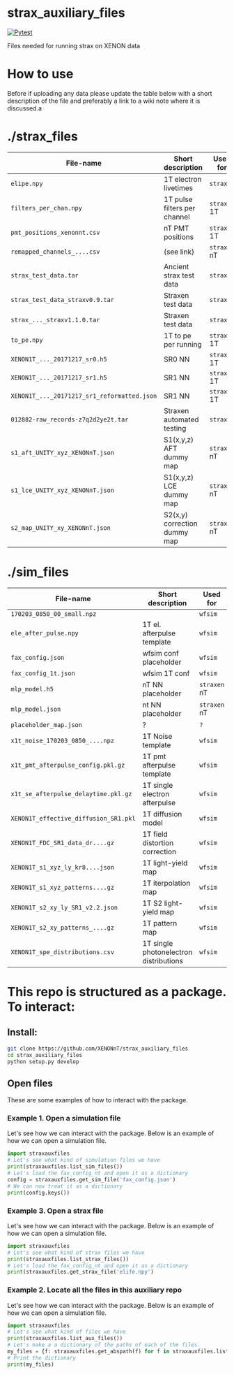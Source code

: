 # strax_auxiliary_files
[![Pytest](https://github.com/XENONnT/strax_auxiliary_files/actions/workflows/test_package.yml/badge.svg)](https://github.com/XENONnT/strax_auxiliary_files/actions/workflows/test_package.yml)

Files needed for running strax on XENON data

# How to use
Before if uploading any data please update the table below with a short description of the file and preferably a link to a wiki note where it is discussed.a

# ./strax_files
| File-name                     | Short description             |Used for       | Link      |
| ---------                     | ---------                     | ---------     |---------  |
|`elipe.npy`                    |1T electron livetimes          |`straxen`      |           |
|`filters_per_chan.npy`         |1T pulse filters per channel   |`straxen` 1T   |[link](https://xe1t-wiki.lngs.infn.it/doku.php?id=xenon:xenonnt:analysis:waveforms_team:single_pe_deconvolution) |
|`pmt_positions_xenonnt.csv`    |nT PMT positions               |`straxen` 1T   |[link](https://xe1t-wiki.lngs.infn.it/doku.php?id=xenon:xenonnt:analysis:coordinate_system#analysis_and_pmt_coordinate_system) |
|`remapped_channels_....csv`    |(see link)                     |`straxen` nT   |[link](https://xe1t-wiki.lngs.infn.it/doku.php?id=xenon:xenonnt:dsg:daq:sector_swap) |
|`strax_test_data.tar`          |Ancient strax test data        |`straxen`      |           |
|`strax_test_data_straxv0.9.tar`|Straxen test data              |`straxen`      |           |
|`strax_..._straxv1.1.0.tar`    |Straxen test data              |`straxen`      |           |
|`to_pe.npy`                    |1T to pe per running           |`straxen` 1T   |           |
|`XENON1T_..._20171217_sr0.h5`  |SR0 NN                         |`straxen` 1T   |?          |
|`XENON1T_..._20171217_sr1.h5`  |SR1 NN                         |`straxen` 1T   |?          |
|`XENON1T_..._20171217_sr1_reformatted.json` |SR1 NN            |`straxen` 1T   |?          |
| `012882-raw_records-z7q2d2ye2t.tar` | Straxen automated testing | `straxen`   | Joran     |
|`s1_aft_UNITY_xyz_XENONnT.json`|S1(x,y,z) AFT dummy map        |`straxen` nT   |[link](https://xe1t-wiki.lngs.infn.it/doku.php?id=xenon:giovo:even_patterfit_s1) |
|`s1_lce_UNITY_xyz_XENONnT.json`|S1(x,y,z) LCE dummy map        |`straxen` nT   |  |
|`s2_map_UNITY_xy_XENONnT.json`|S2(x,y) correction dummy map    |`straxen` nT   |  |

# ./sim_files
| File-name                     | Short description             |Used for       | Link      |
| ---------                     | ---------                     | ---------     |---------  |
|`170203_0850_00_small.npz`     |                               |`wfsim`        |           |
|`ele_after_pulse.npy`          |1T el. afterpulse template     |`wfsim`        |           |
|`fax_config.json`              |wfsim conf placeholder         |`wfsim`        |           |
|`fax_config_1t.json`           |wfsim 1T conf                  |`wfsim`        |           |
|`mlp_model.h5`                 |nT NN placeholder              |`straxen` nT   |           |
|`mlp_model.json`               |nt NN placeholder              |`straxen` nT   |           |
|`placeholder_map.json`         |?                              |`?`            |           |
|`x1t_noise_170203_0850_....npz`|1T Noise template              |`wfsim`        |           |
|`x1t_pmt_afterpulse_config.pkl.gz`|1T pmt afterpulse template  |`wfsim`        |           |
|`x1t_se_afterpulse_delaytime.pkl.gz`|1T single electron afterpulse|`wfsim`     |           |
|`XENON1T_effective_diffusion_SR1.pkl`|1T diffusion model       |`wfsim`        |           |
|`XENON1T_FDC_SR1_data_dr....gz`|1T field distortion correction |`wfsim`        |           |
|`XENON1T_s1_xyz_ly_kr8....json`|1T light-yield map             |`wfsim`        |           |
|`XENON1T_s1_xyz_patterns....gz`|1T iterpolation map            |`wfsim`        |           |
|`XENON1T_s2_xy_ly_SR1_v2.2.json`|1T S2 light-yield map         |`wfsim`        |           |
|`XENON1T_s2_xy_patterns_....gz`|1T pattern map                 |`wfsim`        |           |
|`XENON1T_spe_distributions.csv`|1T single photonelectron distributions |`wfsim`|           |

# This repo is structured as a package. To interact:
## Install:
```bash
git clone https://github.com/XENONnT/strax_auxiliary_files
cd strax_auxiliary_files
python setup.py develop
```

## Open files
These are some examples of how to interact with the package.

### Example 1. Open a simulation file
Let's see how we can interact with the package. Below is an example of how we can open a simulation file.
```python
import straxauxfiles
# Let's see what kind of simulation files we have
print(straxauxfiles.list_sim_files())
# Let's load the fax_config_nt and open it as a dictionary
config = straxauxfiles.get_sim_file('fax_config.json')
# We can now treat it as a dictionary
print(config.keys())
```

### Example 3. Open a strax file
Let's see how we can interact with the package. Below is an example of how we can open a simulation file.
```python
import straxauxfiles
# Let's see what kind of strax files we have
print(straxauxfiles.list_strax_files())
# Let's load the fax_config_nt and open it as a dictionary
print(straxauxfiles.get_strax_file('elife.npy')
```

### Example 2. Locate all the files in this auxiliary repo
Let's see how we can interact with the package. Below is an example of how we can open a simulation file.
```python
import straxauxfiles
# Let's see what kind of files we have
print(straxauxfiles.list_aux_files())
# Let's make a a dictionary of the paths of each of the files.
my_files = {f: straxauxfiles.get_abspath(f) for f in straxauxfiles.list_aux_files()}
# Print the dictionary
print(my_files)

